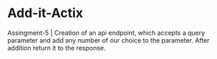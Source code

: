 # Add-it-Actix
Assingment-5 | Creation of an api endpoint, which accepts a query parameter and add any number of our choice to the parameter. After addition return it to the response.
